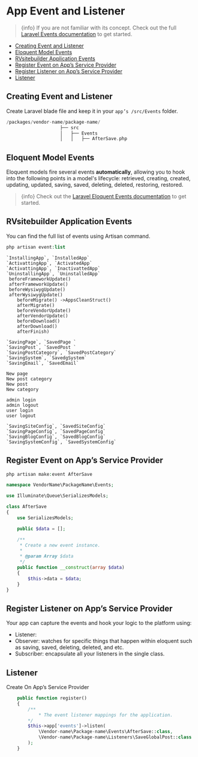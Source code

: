 # App Event and Listener

 > {info} If you are not familiar with its concept. Check out the full [Laravel Events documentation](https://laravel.com/docs/master/events) to get started.

- [Creating Event and Listener](#creating-event-and-listener)
- [Eloquent Model Events](#eloquent-model-events)
- [RVsitebuilder Application Events](#rvsitebuilder-application-events)
- [Register Event on App’s Service Provider](#register-event-on-apps-service-provider)
- [Register Listener on App’s Service Provider](#register-listener-on-apps-service-provider)
- [Listener](#listener)

<a name="Creating-Event-and-Listener"></a>

## Creating Event and Listener

<!-- TODO: @pairote ยังขาด listener, observer, subscriber  -->

Create Laravel blade file and keep it in your `app’s /src/Events` folder.

```php
/packages/vendor-name/package-name/
                    ├── src
                    │   ├── Events
                    │   │   ├── AfterSave.php
```

<a name="Eloquent-Model-Events"></a>

## Eloquent Model Events

Eloquent models fire several events **automatically**, allowing you to hook into the following points in a model's lifecycle: retrieved, creating, created, updating, updated, saving, saved,  deleting, deleted, restoring, restored.

 > {info} Check out the [Laravel Eloquent Events documentation](https://laravel.com/docs/master/eloquent#events) to get started.

<a name="RVsitebuilder-Application-Events"></a>

## RVsitebuilder Application Events
<!-- TODO: @apiruk ตรวจสอบว่าทำไม แสดงผลไม่ครบ ของ framework และ ของ เรา ไม่แสดงผล-->
You can find the full list of events using Artisan command.

```php
php artisan event:list
```

<!-- TODO: @apiruk ต้องปรับปรุงแก้ไขหัวข้อ manage hook https://app.clickup.com/t/t523b  และ เขียน document ให้ถูกด้วยครับ -->
```
`InstallingApp`, `InstalledApp`
`ActivattingApp`, `ActivatedApp` 
`ActivattingApp`, `InactivattedApp` 
`UninstallingApp`, `UninstalledApp` 
 beforeFrameworkUpdate()
 afterFrameworkUpdate()
 beforeWysiwygUpdate()
 afterWysiwygUpdate()
    beforeMigrate() ->AppsCleanStruct()
    afterMigrate()
    beforeVendorUpdate()
    afterVendorUpdate()
    beforeDownload()
    afterDownload()
    afterFinish)
```

<!-- TODO: @pam or @settavit ดำเนินการสร้าง event และ เขียน document ให้ถูกด้วยครับ -->

```
`SavingPage`, `SavedPage `
`SavingPost`, `SavedPost `
`SavingPostCategory`, `SavedPostCategory`
`SavingSystem`, `SavedgSystem`
`SavingEmail`, `SavedEmail`

New page
New post category
New post
New category

admin login
admin logout
user login
user logout

`SavingSiteConfig`, `SavedSiteConfig`
`SavingPageConfig`, `SavedPageConfig`
`SavingBlogConfig`, `SavedBlogConfig`
`SavingSystemConfig`, `SavedSystemConfig`

```

<a name="Register-Event-on-App-Service-Provider"></a>

## Register Event on App’s Service Provider
<!-- TODO: @pairote ขยายความ  -->

```php
php artisan make:event AfterSave
```

```php
namespace VendorName\PackageName\Events;

use Illuminate\Queue\SerializesModels;

class AfterSave
{
    use SerializesModels;

    public $data = [];

    /**
     * Create a new event instance.
     *
     * @param Array $data
     */
    public function __construct(array $data)
    {
        $this->data = $data;
    }
}
```

<a name="Register-Listener-on-App-Service-Provider"></a>
<!-- TODO: @pairote ขยายความ  -->
## Register Listener on App’s Service Provider

Your app can capture the events and hook your logic to the platform using:

* Listener:
* Observer: watches for specific things that happen within eloquent such as saving, saved, deleting, deleted, and etc.
* Subscriber: encapsulate all your listeners in the single class.

## Listener

Create On App’s Service Provider

```php
    public function register()
    {
        /**
            * The event listener mappings for the application.
        */
        $this->app['events']->listen(
            \Vendor-name\Package-name\Events\AfterSave::class, 
            \Vendor-name\Package-name\Listeners\SaveGlobalPost::class
        );
    }
```
